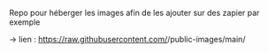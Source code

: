 Repo pour héberger les images afin de les ajouter sur des zapier par exemple

-> lien : https://raw.githubusercontent.com/<username>/public-images/main/<nom image>
